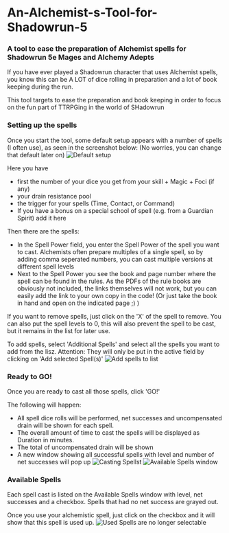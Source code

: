 # An-Alchemist-s-Tool-for-Shadowrun-5
### A tool to ease the preparation of  Alchemist spells for Shadowrun 5e Mages and Alchemy Adepts

If you have ever played a Shadowrun character that uses Alchemist spells, you know this can be A LOT of dice rolling
in preparation and a lot of book keeping during the run.

This tool targets to ease the preparation and book keeping in order to focus on the fun part of TTRPGing in the world of SHadowrun

### Setting up the spells
Once you start the tool, some default setup appears with a number of spells (I often use), as seen in the screenshot below:
(No worries, you can change that default later on)
![Default setup](AAT%20initial%20setup.png)

Here you have 
* first the number of your dice you get from your skill + Magic + Foci (if any)
* your drain resistance pool
* the trigger for your spells (Time, Contact, or Command)
* If you have a bonus on a special school of spell (e.g. from a Guardian Spirit) add it here

Then there are the spells:
* In the Spell Power field, you enter the Spell Power of the spell you want to cast. Alchemists often prepare multiples of a
  single spell, so by adding comma seperated numbers, you can cast multiple versions at different spell levels
* Next to the Spell Power you see the book and page number where the spell can be found in the rules.
  As the PDFs of the rule books are obviously not included, the links themselves will not work, but you can easily add the link to your own copy in the code! (Or just take the book in hand and open on the indicated page ;) )

If you want to remove spells, just click on the 'X' of the spell to remove. You can also put the spell levels to 0, this will also prevent the spell to be cast, but it remains in the list for later use.

To add spells, select 'Additional Spells' and select all the spells you want to add from the lisz.
Attention: They will only be put in the active field by clicking on 'Add selected Spell(s)'
![Add spells to list](AAT_select_spell.png)

### Ready to GO!
Once you are ready to cast all those spells, click 'GO!'

The following will happen:
* All spell dice rolls will be performed, net successes and uncompensated drain will be shown for each spell.
* The overall amount of time to cast the spells will be displayed as Duration in minutes.
* The total of uncompensated drain will be shown
* A new window showing all successful spells with level and number of net successes will pop up
![Casting Spellst](AAT%20Go.png)
![Available Spells window](AAT%20Available%20Spells.png)

### Available Spells
Each spell cast is listed on the Available Spells window with level, net successes and a checkbox. Spells that had no net success are grayed out.

Once you use your alchemistic spell, just click on the checkbox and it will show that this spell is used up.
![Used Spells are no longer selectable](AAT%20Spells%used.png)
